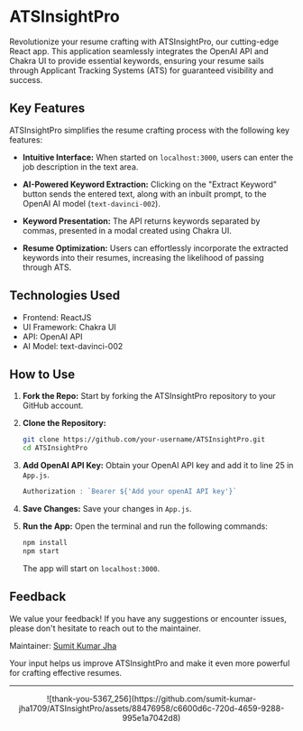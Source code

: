 # ATSInsightPro




Revolutionize your resume crafting with ATSInsightPro, our cutting-edge React app. This application seamlessly integrates the OpenAI API and Chakra UI to provide essential keywords, ensuring your resume sails through Applicant Tracking Systems (ATS) for guaranteed visibility and success.


## Key Features

ATSInsightPro simplifies the resume crafting process with the following key features:

- **Intuitive Interface:** When started on `localhost:3000`, users can enter the job description in the text area.
  
- **AI-Powered Keyword Extraction:** Clicking on the "Extract Keyword" button sends the entered text, along with an inbuilt prompt, to the OpenAI AI model (`text-davinci-002`).
  
- **Keyword Presentation:** The API returns keywords separated by commas, presented in a modal created using Chakra UI.
  
- **Resume Optimization:** Users can effortlessly incorporate the extracted keywords into their resumes, increasing the likelihood of passing through ATS.


## Technologies Used

- Frontend: ReactJS 
- UI Framework: Chakra UI
- API: OpenAI API
- AI Model: text-davinci-002


## How to Use

1. **Fork the Repo:** Start by forking the ATSInsightPro repository to your GitHub account.

2. **Clone the Repository:**
   ```bash
   git clone https://github.com/your-username/ATSInsightPro.git
   cd ATSInsightPro
   ```

3. **Add OpenAI API Key:**
   Obtain your OpenAI API key and add it to line 25 in `App.js`.

   ```javascript
   Authorization : `Bearer ${'Add your openAI API key'}`
   ```

4. **Save Changes:**
   Save your changes in `App.js`.

5. **Run the App:**
   Open the terminal and run the following commands:
   ```bash
   npm install
   npm start
   ```
   The app will start on `localhost:3000`.

## Feedback

We value your feedback! If you have any suggestions or encounter issues, please don't hesitate to reach out to the maintainer.

Maintainer: [Sumit Kumar Jha](https://linkedin.com/in/sumitkumarjha-)


Your input helps us improve ATSInsightPro and make it even more powerful for crafting effective resumes.

---
<p align="center">
<!-- <img src="(https://github.com/sumit-kumar-jha1709/ATSInsightPro/assets/88476958/c6600d6c-720d-4659-9288-995e1a7042d8" alt="animated"/> -->
![thank-you-5367_256](https://github.com/sumit-kumar-jha1709/ATSInsightPro/assets/88476958/c6600d6c-720d-4659-9288-995e1a7042d8)
</p>
  

